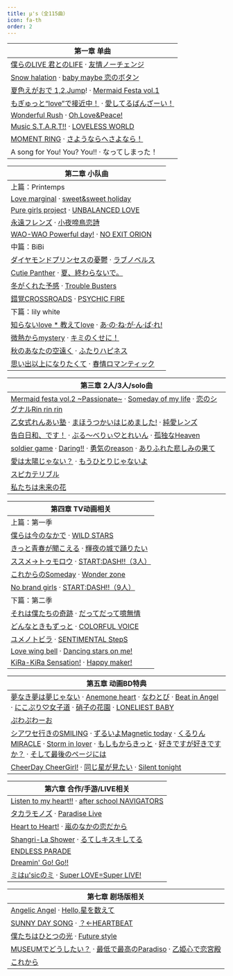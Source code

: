 ```yaml
---
title: μ's（全115曲）
icon: fa-th
order: 2
---
```


|第一章 单曲|
|-|
|[僕らのLIVE 君とのLIFE](2018/04/10/僕らのLIVE-君とのLIFE.html) · [友情ノーチェンジ](2018/04/09/友情ノーチェンジ.html)|
|[Snow halation](2018/04/08/Snow-halation.html) · [baby maybe 恋のボタン](2018/04/07/baby-maybe-恋のボタン.html)|
|[夏色えがおで 1,2,Jump](2018/04/06/夏色えがおで-1,2,Jump!.html)! · [Mermaid Festa vol.1](2018/04/05/Mermaid-Festa-vol.1.html)|
|[もぎゅっと“love”で接近中！](2018/04/04/もぎゅっと-love-で接近中.html) · [愛してるばんざーい！](2018/04/03/愛してるばんざーい.html)|
|[Wonderful Rush](2018/04/02/Wonderful-Rush.html) · [Oh,Love&Peace!](2018/04/01/Oh,Love&Peace!.html)|
|[Music S.T.A.R.T!!](2018/03/31/Music-S.T.A.R.T!!.html) · [LOVELESS WORLD](2018/03/30/LOVELESS-WORLD.html)|
|[MOMENT RING](2018/03/29/MOMENT-RING.html) · [さようならへさよなら！](2018/03/28/さようならへさよなら.html)|
|A song for You! You? You!! · なってしまった！|

|第二章 小队曲|
|-|
|上篇：Printemps|
|[Love marginal](2018/03/27/Love-marginal.html) · [sweet&sweet holiday](2018/03/26/sweet&sweet-holiday.html)|
|[Pure girls project](2018/03/25/Pure-girls-project.html) · [UNBALANCED LOVE](2018/03/24/UNBALANCED-LOVE.html)|
|[永遠フレンズ](2018/03/23/永遠フレンズ.html) · [小夜啼鳥恋詩](2018/03/22/小夜啼鳥恋詩.html)|
|[WAO-WAO Powerful day!](2018/03/21/WAO-WAO-Powerful-day!.html) · [NO EXIT ORION](2018/03/20/NO-EXIT-ORION.html)|
|中篇：BiBi|
|[ダイヤモンドプリンセスの憂鬱](2018/03/19/ダイヤモンドプリンセスの憂鬱.html) · [ラブノベルス](2018/03/18/ラブノベルス.html)|
|[Cutie Panther](2018/03/17/Cutie-Panther.html) · [夏、終わらないで。](2018/03/16/夏-終わらないで.html)|
|[冬がくれた予感](2018/03/15/冬がくれた予感.html) · [Trouble Busters](2018/03/14/Trouble-Busters.html)|
|[錯覚CROSSROADS](2018/03/13/錯覚CROSSROADS.html) · [PSYCHIC FIRE](2018/03/12/PSYCHIC-FIRE.html)|
|下篇：lily white|
|[知らないlove * 教えてlove](2018/03/11/知らないlove-教えてlove.html) · [あ·の·ね·が·ん·ば·れ!](2018/03/10/あ-の-ね-が-ん-ば-れ!.html)|
|[微熱からmystery](2018/03/09/微熱からmystery.html) · [キミのくせに！](2018/03/08/キミのくせに.html)|
|[秋のあなたの空遠く](2018/03/07/秋のあなたの空遠く.html) · [ふたりハピネス](2018/03/06/ふたりハピネス.html)|
|[思い出以上になりたくて](2018/03/05/思い出以上になりたくて.html) · [春情ロマンティック](2018/03/04/春情ロマンティック.html)|

|第三章 2人/3人/solo曲|
|-|
|[Mermaid festa vol.2 ~Passionate~](2018/03/03/Mermaid-festa-vol.2-~Passionate~.html) · [Someday of my life](2018/03/02/Someday-of-my-life.html) · [恋のシグナルRin rin rin](2018/03/01/恋のシグナルRin-rin-rin.html)|
|[乙女式れんあい塾](2018/02/28/乙女式れんあい塾.html) · [まほうつかいはじめました!](2018/02/27/まほうつかいはじめました!.html) · [純愛レンズ](2018/02/26/純愛レンズ.html)|
|[告白日和、です！](2018/02/25/告白日和-です.html) · [ぶる～べりぃ♡とれいん](2018/02/24/ぶる-べりぃ-とれいん.html) · [孤独なHeaven](2018/02/23/孤独なHeaven.html)|
|[soldier game](2018/02/22/soldier-game.html) · [Daring!!](2018/02/21/Daring!!.html) · [勇気のreason](2018/02/20/勇気のreason.html) · [ありふれた悲しみの果て](2018/02/19/ありふれた悲しみの果て.html)|
|[愛は太陽じゃない？](2018/02/18/愛は太陽じゃない.html) · [もうひとりじゃないよ](2018/02/17/もうひとりじゃないよ.html)|
|[スピカテリブル](2018/02/16/スピカテリブル.html)|
|[私たちは未来の花](2018/02/15/私たちは未来の花.html)|

|第四章 TV动画相关|
|-|
|上篇：第一季|
|[僕らは今のなかで](2018/02/14/僕らは今のなかで.html) · [WILD STARS](2018/02/13/WILD-STARS.html)|
|[きっと青春が聞こえる](2018/02/12/きっと青春が聞こえる.html) · [輝夜の城で踊りたい](2018/02/11/輝夜の城で踊りたい.html)|
|[ススメ→トゥモロウ](2018/02/10/ススメ-トゥモロウ.html) · [START:DASH!!（3人）](2018/02/09/START-DASH!!-3人.html)|
|[これからのSomeday](2018/02/08/これからのSomeday.html) · [Wonder zone](2018/02/07/Wonder-zone.html)|
|[No brand girls](2018/02/06/No-brand-girls.html) · [START:DASH!!（9人）](2018/02/05/START-DASH!!-9人.html)|
|下篇：第二季|
|[それは僕たちの奇跡](2018/02/04/それは僕たちの奇跡.html) · [だってだって噫無情](2018/02/03/だってだって噫無情.html)|
|[どんなときもずっと](2018/02/02/どんなときもずっと.html) · [COLORFUL VOICE](2018/02/01/COLORFUL-VOICE.html)|
|[ユメノトビラ](2018/01/31/ユメノトビラ.html) · [SENTIMENTAL StepS](2018/01/30/SENTIMENTAL-StepS.html)|
|[Love wing bell](2018/01/29/Love-wing-bell.html) · [Dancing stars on me!](2018/01/28/Dancing-stars-on-me!.html)|
|[KiRa-KiRa Sensation!](2018/01/27/KiRa-KiRa-Sensation!.html) · [Happy maker!](2018/01/26/Happy-maker!.html)|

|第五章 动画BD特典|
|-|
|[夢なき夢は夢じゃない](2018/01/25/夢なき夢は夢じゃない.html) · [Anemone heart](2018/01/24/Anemone-heart.html) · [なわとび](2018/01/23/なわとび.html) · [Beat in Angel](2018/01/22/Beat-in-Angel.html) · [にこぷり♡女子道](2018/01/21/にこぷり-女子道.html) · [硝子の花園](2018/01/20/硝子の花園.html) · [LONELIEST BABY](2018/01/19/LONELIEST-BABY.html)|
|[ぷわぷわーお](2018/01/18/ぷわぷわーお.html)|
|[シアワセ行きのSMILING](2018/01/17/シアワセ行きのSMILING.html) · [ずるいよMagnetic today](2018/01/16/ずるいよMagnetic-today.html) · [くるりんMIRACLE](2018/01/15/くるりんMIRACLE.html) · [Storm in lover](2018/01/14/Storm-in-lover.html) · [もしもからきっと](2018/01/13/もしもからきっと.html) · [好きですが好きですか？](2018/01/12/好きですが好きですか.html) · [そして最後のページには](2018/01/11/そして最後のページには.html)|
|[CheerDay CheerGirl!](2018/01/10/CheerDay-CheerGirl!.html) · [同じ星が見たい](2018/01/09/同じ星が見たい.html) · [Silent tonight](2018/01/08/Silent-tonight.html)|

|第六章 合作/手游/LIVE相关|
|-|
|[Listen to my heart!!](2018/01/07/Listen-to-my-heart!!.html) · [after school NAVIGATORS](2018/01/06/after-school-NAVIGATORS.html)|
|[タカラモノズ](2018/01/05/タカラモノズ.html) · [Paradise Live](2018/01/04/Paradise-Live.html)|
|[Heart to Heart!](2018/01/03/Heart-to-Heart!.html) · [嵐のなかの恋だから](2018/01/02/嵐のなかの恋だから.html)|
|[Shangri-La Shower](2018/01/01/Shangri-La-Shower.html) · [るてしキスキしてる](2017/12/31/るてしキスキしてる.html)|
|[ENDLESS PARADE](2017/12/30/ENDLESS-PARADE.html)|
|[Dreamin' Go! Go!!](2017/12/29/Dreamin'-Go!-Go!!.html)|
|[ミはμ'sicのミ](2017/12/28/ミはμ'sicのミ.html) · [Super LOVE=Super LIVE!](2017/12/27/Super-LOVE=Super-LIVE!.html)|

|第七章 剧场版相关|
|-|
|[Angelic Angel](2017/12/26/Angelic-Angel.html) · [Hello,星を数えて](2017/12/25/Hello,星を数えて.html)|
|[SUNNY DAY SONG](2017/12/24/SUNNY-DAY-SONG.html) · [？←HEARTBEAT](2017/12/23/HEARTBEAT.html)|
|[僕たちはひとつの光](2017/12/22/僕たちはひとつの光.html) · [Future style](2017/12/21/Future-style.html)|
|[MUSEUMでどうしたい？](2017/12/20/MUSEUMでどうしたい.html) · [最低で最高のParadiso](2017/12/19/最低で最高のParadiso.html) · [乙姫心で恋宮殿](2017/12/18/乙姫心で恋宮殿.html)|
|[これから](2017/12/17/これから.html)|
